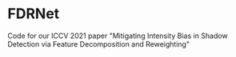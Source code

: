 # FDRNet
Code for our ICCV 2021 paper "Mitigating Intensity Bias in Shadow Detection via Feature Decomposition and Reweighting"
